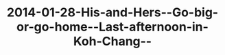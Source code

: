 ---
layout: blog
title: 2014-01-28-His-and-Hers--Go-big-or-go-home--Last-afternoon-in-Koh-Chang--
category: blog
lat: 12.03284
lng: 102.29312
image: https://s3-us-west-2.amazonaws.com/travels2013/2014-01-28 22:53:13 PST.jpg
observation: 20140128225313PST
---
